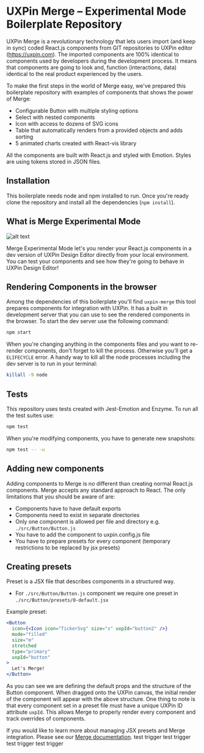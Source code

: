 # UXPin Merge – Experimental Mode Boilerplate Repository

UXPin Merge is a revolutionary technology that lets users import (and keep in sync) coded React.js components from GIT repositories to UXPin editor (https://uxpin.com). The imported components are 100% identical to components used by developers during the development process. It means that components are going to look and, function (interactions, data) identical to the real product experienced by the users.

To make the first steps in the world of Merge easy, we've prepared this boilerplate repository with examples of components that shows the power of Merge:

- Configurable Button with multiple styling options
- Select with nested components
- Icon with access to dozens of SVG icons
- Table that automatically renders from a provided objects and adds sorting
- 5 animated charts created with React-vis library

All the components are built with React.js and styled with Emotion. Styles are using tokens stored in JSON files.

## Installation

This boilerplate needs node and npm installed to run. Once you're ready clone the repository and install all the dependencies (`npm install`).

## What is Merge Experimental Mode

![alt text](https://preview.ibb.co/fsq20L/merge-exp.png)

Merge Experimental Mode let's you render your React.js components in a dev version of UXPin Design Editor directly from your local environment. You can test your components and see how they're going to behave in UXPin Design Editor!

## Rendering Components in the browser

Among the dependencies of this boilerplate you'll find `uxpin-merge` this tool prepares components for integration with UXPin. It has a built in development server that you can use to see the rendered components in the browser. To start the dev server use the following command:

```bash
npm start
```

When you're changing anything in the components files and you want to re-render components, don't forget to kill the process. Otherwise you'll get a `ELIFECYCLE` error. A handy way to kill all the node processes including the dev server is to run in your terminal:

```bash
killall -9 node
```

## Tests

This repository uses tests created with Jest-Emotion and Enzyme. To run all the test suites use:

```bash
npm test
```

When you're modifying components, you have to generate new snapshots:

```bash
npm test -- -u
```

## Adding new components

Adding components to Merge is no different than creating normal React.js components. Merge accepts any standard approach to React. The only limitations that you should be aware of are:

- Components have to have default exports
- Components need to exist in separate directories
- Only one component is allowed per file and directory e.g. `./src/Button/Button.js`
- You have to add the component to uxpin.config.js file
- You have to prepare presets for every component (temporary restrictions to be replaced by jsx presets)

## Creating presets

Preset is a JSX file that describes components in a structured way.

- For `./src/Button/Button.js` component we require one preset in `./src/Button/presets/0-default.jsx`

Example preset:

```jsx
<Button
  icon={<Icon icon="TickerSvg" size="s" uxpId="button2" />}
  mode="filled"
  size="m"
  stretched
  type="primary"
  uxpId="button"
>
  Let's Merge!
</Button>
```

As you can see we are defining the default props and the structure of the Button component. When dragged onto the UXPin canvas, the initial render of the component will appear with the above structure. One thing to note is that every component set in a preset file must have a unique UXPin ID attribute `uxpId`. This allows Merge to properly render every component and track overrides of components. 

If you would like to learn more about managing JSX presets and Merge integration. Please see our [Merge documentation](https://www.uxpin.com/docs/merge/what-is-uxpin-merge/).
test trigger
test trigger
test trigger
test trigger
